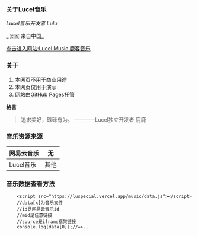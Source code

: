 ### **关于Lucel音乐**

 _Lucel音乐开发者 Lulu_ 

 _ :cn: 来自中国_ 

[点击进入网站:Lucel Music 鹿客音乐](https://lucel.pages.dev/music/)

### 关于
1. 本网页不用于商业用途
2. 本网页仅用于演示
3. 网站由[GitHub Pages](https://github.com)托管

 **格言** 
> 追求美好，碌碌有为。
>————Lucel独立开发者 鹿鹿

### 音乐资源来源

|  网易云音乐 | 无  |
|---|---|
|  Lucel音乐 | 其他  |


### 音乐数据查看方法

```
    <script src="https://luspecial.vercel.app/music/data.js"></script>
    //data[x]为音乐文件
    //id是网易云音乐id
    //mid是任意链接
    //source是iframe框架链接
    console.log(data[0]);//=>...
```


 
